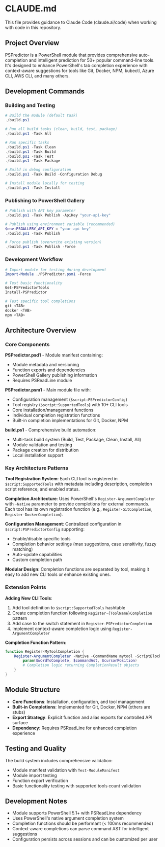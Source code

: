 # CLAUDE.md

This file provides guidance to Claude Code (claude.ai/code) when working with code in this repository.

## Project Overview

PSPredictor is a PowerShell module that provides comprehensive auto-completion and intelligent prediction for 50+ popular command-line tools. It's designed to enhance PowerShell's tab completion experience with context-aware suggestions for tools like Git, Docker, NPM, kubectl, Azure CLI, AWS CLI, and many others.

## Development Commands

### Building and Testing
```powershell
# Build the module (default task)
./build.ps1

# Run all build tasks (clean, build, test, package)
./build.ps1 -Task All

# Run specific tasks
./build.ps1 -Task Clean
./build.ps1 -Task Build
./build.ps1 -Task Test
./build.ps1 -Task Package

# Build in debug configuration
./build.ps1 -Task Build -Configuration Debug

# Install module locally for testing
./build.ps1 -Task Install
```

### Publishing to PowerShell Gallery
```powershell
# Publish with API key parameter
./build.ps1 -Task Publish -ApiKey "your-api-key"

# Publish using environment variable (recommended)
$env:PSGALLERY_API_KEY = "your-api-key"
./build.ps1 -Task Publish

# Force publish (overwrite existing version)
./build.ps1 -Task Publish -Force
```

### Development Workflow
```powershell
# Import module for testing during development
Import-Module ./PSPredictor.psm1 -Force

# Test basic functionality
Get-PSPredictorTools
Install-PSPredictor

# Test specific tool completions
git <TAB>
docker <TAB>
npm <TAB>
```

## Architecture Overview

### Core Components

**PSPredictor.psd1** - Module manifest containing:
- Module metadata and versioning
- Function exports and dependencies
- PowerShell Gallery publishing information
- Requires PSReadLine module

**PSPredictor.psm1** - Main module file with:
- Configuration management (`$script:PSPredictorConfig`)
- Tool registry (`$script:SupportedTools`) with 10+ CLI tools
- Core installation/management functions
- Individual completion registration functions
- Built-in completion implementations for Git, Docker, NPM

**build.ps1** - Comprehensive build automation:
- Multi-task build system (Build, Test, Package, Clean, Install, All)
- Module validation and testing
- Package creation for distribution
- Local installation support

### Key Architecture Patterns

**Tool Registration System**: Each CLI tool is registered in `$script:SupportedTools` with metadata including description, completion script reference, and enabled status.

**Completion Architecture**: Uses PowerShell's `Register-ArgumentCompleter` with `-Native` parameter to provide completions for external commands. Each tool has its own registration function (e.g., `Register-GitCompletion`, `Register-DockerCompletion`).

**Configuration Management**: Centralized configuration in `$script:PSPredictorConfig` supporting:
- Enable/disable specific tools
- Completion behavior settings (max suggestions, case sensitivity, fuzzy matching)
- Auto-update capabilities
- Custom completion path

**Modular Design**: Completion functions are separated by tool, making it easy to add new CLI tools or enhance existing ones.

### Extension Points

**Adding New CLI Tools**:
1. Add tool definition to `$script:SupportedTools` hashtable
2. Create completion function following `Register-{ToolName}Completion` pattern
3. Add case to the switch statement in `Register-PSPredictorCompletion`
4. Implement context-aware completion logic using `Register-ArgumentCompleter`

**Completion Function Pattern**:
```powershell
function Register-MyToolCompletion {
    Register-ArgumentCompleter -Native -CommandName mytool -ScriptBlock {
        param($wordToComplete, $commandAst, $cursorPosition)
        # Completion logic returning CompletionResult objects
    }
}
```

## Module Structure

- **Core Functions**: Installation, configuration, and tool management
- **Built-in Completions**: Implemented for Git, Docker, NPM (others are stubs)
- **Export Strategy**: Explicit function and alias exports for controlled API surface
- **Dependency**: Requires PSReadLine for enhanced completion experience

## Testing and Quality

The build system includes comprehensive validation:
- Module manifest validation with `Test-ModuleManifest`
- Module import testing
- Function export verification
- Basic functionality testing with supported tools count validation

## Development Notes

- Module supports PowerShell 5.1+ with PSReadLine dependency
- Uses PowerShell's native argument completion system
- Completion functions should be performant (< 100ms recommended)
- Context-aware completions can parse command AST for intelligent suggestions
- Configuration persists across sessions and can be customized per user